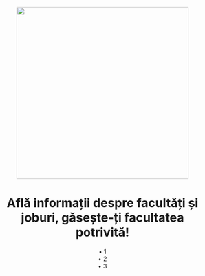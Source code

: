 <p align="center">
  <img src="https://iili.io/Kq9xx9I.png" width="400"/>
</p>

<h1 align="center">Află informații despre facultăți și joburi, găsește-ți facultatea potrivită!</h1>
<p align="center">
  • 1<br>
  • 2<br>
  • 3
</p>
